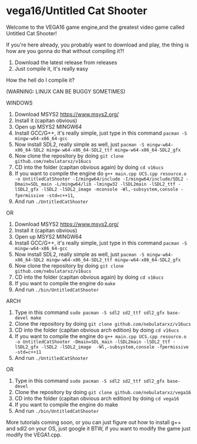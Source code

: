 # vega16/Untitled Cat Shooter
Welcome to the VEGA16 game engine,and the greatest video game called Untitled Cat Shooter! 

If you're here already, you probably want to download and play, the thing is how are you gonna do that without compiling it?!

1. Download the latest release from releases
2. Just compile it, it's really easy

How the hell do I compile it?

(WARNING: LINUX CAN BE BUGGY SOMETIMES)

WINDOWS

1. Download MSYS2 https://www.msys2.org/
2. Install it (capitan obvious)
3. Open up MSYS2 MINGW64
4. Install GCC/G++, it's really simple, just type in this command `pacman -S mingw-w64-x86_64-gcc`
5. Now install SDL2, really simple as well, just `pacman -S mingw-w64-x86_64-SDL2 mingw-w64-x86_64-SDL2_ttf mingw-w64-x86_64-SDL2_gfx`
6. Now clone the repository by doing `git clone github.com/nebulatarxz/v16ucs`
7. CD into the folder (capitan obvious again) by doing `cd v16ucs`
8. If you want to compile the engine do `g++ main.cpp UCS.cpp resource.o -o UntitledCatShooter -I/mingw64/include -I/mingw64/include/SDL2 -Dmain=SDL_main -L/mingw64/lib -lmingw32 -lSDL2main -lSDL2_ttf -lSDL2_gfx -lSDL2 -lSDL2_image -mconsole -Wl,-subsystem,console -fpermissive -std=c++11`,
9. And run `./UntitledCatShooter`

OR

1. Download MSYS2 https://www.msys2.org/
2. Install it (capitan obvious)
3. Open up MSYS2 MINGW64
4. Install GCC/G++, it's really simple, just type in this command `pacman -S mingw-w64-x86_64-gcc`
5. Now install SDL2, really simple as well, just `pacman -S mingw-w64-x86_64-SDL2 mingw-w64-x86_64-SDL2_ttf mingw-w64-x86_64-SDL2_gfx`
6. Now clone the repository by doing `git clone github.com/nebulatarxz/v16ucs`
7. CD into the folder (capitan obvious again) by doing `cd v16ucs`
8. If you want to compile the engine do `make`
9. And run `./bin/UntitledCatShooter`

ARCH

1. Type in this command `sudo pacman -S sdl2 sd2_ttf sdl2_gfx base-devel make`
2. Clone the repository by doing `git clone github.com/nebulatarxz/v16ucs`
3. CD into the folder (capitan obvious arch edition) by doing `cd v16ucs`
4. If you want to compile the engine do `g++ main.cpp UCS.cpp resource.o -o UntitledCatShooter -Dmain=SDL_main -lSDL2main -lSDL2_ttf -lSDL2_gfx -lSDL2 -lSDL2_image  -Wl,-subsystem,console -fpermissive -std=c++11`
5. And run `./UntitledCatShooter`

OR

1. Type in this command `sudo pacman -S sdl2 sd2_ttf sdl2_gfx base-devel`
2. Clone the repository by doing `git clone github.com/nebulatarxz/vega16`
3. CD into the folder (capitan obvious arch edition) by doing `cd vega16`
4. If you want to compile the engine do make
5. And run `./bin/UntitledCatShooter`

More tutorials coming soon, or you can just figure out how to install g++ and sdl2 on your OS, just google it
BTW, if you want to modify the game just modify the VEGA1.cpp.
